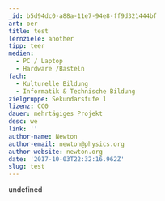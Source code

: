 ```yaml
---
_id: b5d94dc0-a88a-11e7-94e8-ff9d321444bf
art: oer
title: test
lernziele: another
tipp: teer
medien:
  - PC / Laptop
  - Hardware /Basteln
fach:
  - Kulturelle Bildung
  - Informatik & Technische Bildung
zielgruppe: Sekundarstufe 1
lizenz: CC0
dauer: mehrtägiges Projekt
desc: we
link: ''
author-name: Newton
author-email: newton@physics.org
author-website: newton.org
date: '2017-10-03T22:32:16.962Z'
slug: test
---
```

undefined
